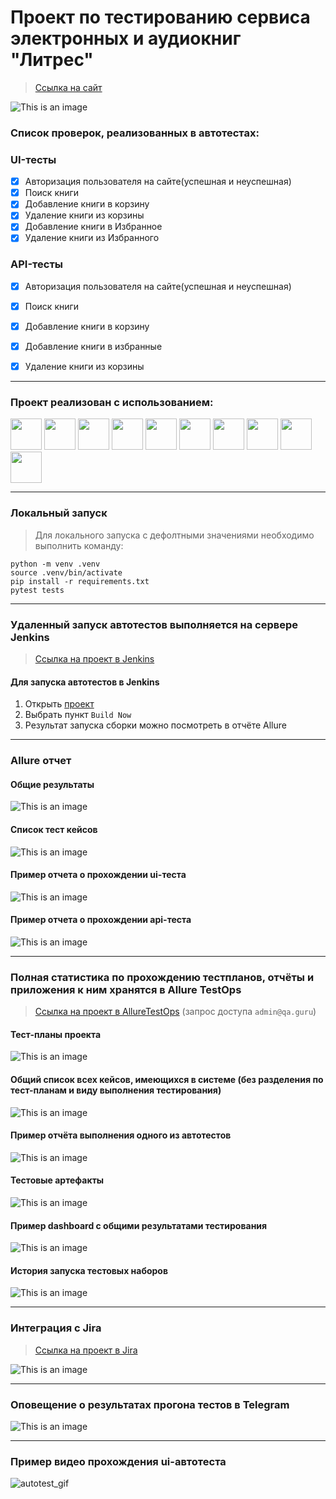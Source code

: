 <h1> Проект по тестированию сервиса электронных и аудиокниг "Литрес"</h1>

> <a target="_blank" href="https://www.litres.ru">Ссылка на сайт</a>

![This is an image](design/image/litres_page.png)

<h3> Список проверок, реализованных в автотестах:</h3>

### UI-тесты
- [x] Авторизация пользователя на сайте(успешная и неуспешная)
- [x] Поиск книги
- [x] Добавление книги в корзину
- [x] Удаление книги из корзины
- [x] Добавление книги в Избранное
- [x] Удаление книги из Избранного

### API-тесты
- [x] Авторизация пользователя на сайте(успешная и неуспешная)
- [x] Поиск книги
- [x] Добавление книги в корзину
- [x] Добавление книги в избранные
- [x] Удаление книги из корзины


----
### Проект реализован с использованием:
<img src="design/icons/python-original.svg" width="50"> <img src="design/icons/pytest.png" width="50"> <img src="design/icons/intellij_pycharm.png" width="50"> <img src="design/icons/selene.png" width="50"> <img src="design/icons/selenoid.png" width="50"> <img src="design/icons/jenkins.png" width="50"> <img src="design/icons/allure_report.png" width="50"> <img src="design/icons/allure_testops.png" width="50"> <img src="design/icons/tg.png" width="50"> <img src="design/icons/jira.png" width="50">

----
### Локальный запуск
> Для локального запуска с дефолтными значениями необходимо выполнить команду:
```
python -m venv .venv
source .venv/bin/activate
pip install -r requirements.txt
pytest tests
```

----
### Удаленный запуск автотестов выполняется на сервере Jenkins
> <a target="_blank" href="https://jenkins.autotests.cloud/job/litres_test_project/">Ссылка на проект в Jenkins</a>



#### Для запуска автотестов в Jenkins

1. Открыть <a target="_blank" href="https://jenkins.autotests.cloud/job/litres_test_project/">проект</a>
2. Выбрать пункт `Build Now`
3. Результат запуска сборки можно посмотреть в отчёте Allure

----
### Allure отчет


#### Общие результаты

![This is an image](design/image/allure_report_overview.png)
#### Список тест кейсов

![This is an image](design/image/allure_report.png)
#### Пример отчета о прохождении ui-теста

![This is an image](design/image/example_test_ui_allure.png)
#### Пример отчета о прохождении api-теста

![This is an image](design/image/example_test_api_allure.png)

----
### Полная статистика по прохождению тестпланов, отчёты и приложения к ним хранятся в Allure TestOps
> <a target="_blank" href="https://allure.autotests.cloud/project/4129/dashboards">Ссылка на проект в AllureTestOps</a> (запрос доступа `admin@qa.guru`)

#### Тест-планы проекта

![This is an image](design/image/allure_TestOps_test_plans.png)

#### Общий список всех кейсов, имеющихся в системе (без разделения по тест-планам и виду выполнения тестирования)

![This is an image](design/image/allure_TestOps_test_cases.png)

#### Пример отчёта выполнения одного из автотестов

![This is an image](design/image/example_autotests_allure_TestOps.png)

#### Тестовые артефакты

![This is an image](design/image/allure_TestOps_attachment.png)

#### Пример dashboard с общими результатами тестирования

![This is an image](design/image/allure_TestOps_dashboard.png)

#### История запуска тестовых наборов

![This is an image](design/image/allure_TestOps_launches.png)

----
### Интеграция с Jira
> <a target="_blank" href="https://jira.autotests.cloud/browse/HOMEWORK-1164">Ссылка на проект в Jira</a>

![This is an image](design/image/jira.png)

----
### Оповещение о результатах прогона тестов в Telegram

![This is an image](design/image/tg_notification.png)

----
### Пример видео прохождения ui-автотеста

![autotest_gif](design/image/autotest.gif)
